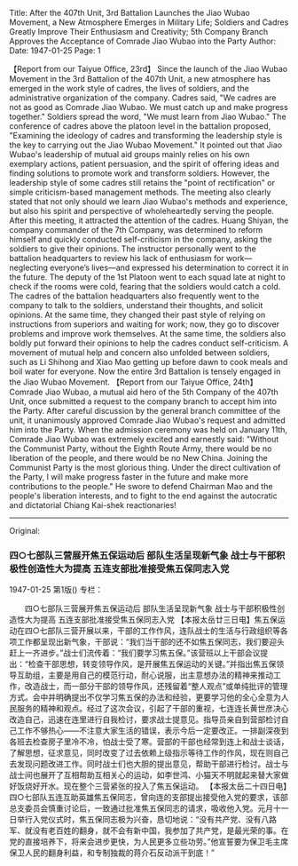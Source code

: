 Title: After the 407th Unit, 3rd Battalion Launches the Jiao Wubao Movement, a New Atmosphere Emerges in Military Life; Soldiers and Cadres Greatly Improve Their Enthusiasm and Creativity; 5th Company Branch Approves the Acceptance of Comrade Jiao Wubao into the Party
Author:
Date: 1947-01-25
Page: 1

【Report from our Taiyue Office, 23rd】 Since the launch of the Jiao Wubao Movement in the 3rd Battalion of the 407th Unit, a new atmosphere has emerged in the work style of cadres, the lives of soldiers, and the administrative organization of the company. Cadres said, "We cadres are not as good as Comrade Jiao Wubao. We must catch up and make progress together." Soldiers spread the word, "We must learn from Jiao Wubao." The conference of cadres above the platoon level in the battalion proposed, "Examining the ideology of cadres and transforming the leadership style is the key to carrying out the Jiao Wubao Movement." It pointed out that Jiao Wubao's leadership of mutual aid groups mainly relies on his own exemplary actions, patient persuasion, and the spirit of offering ideas and finding solutions to promote work and transform soldiers. However, the leadership style of some cadres still retains the "point of rectification" or simple criticism-based management methods. The meeting also clearly stated that not only should we learn Jiao Wubao's methods and experience, but also his spirit and perspective of wholeheartedly serving the people. After this meeting, it attracted the attention of the cadres. Huang Shiyan, the company commander of the 7th Company, was determined to reform himself and quickly conducted self-criticism in the company, asking the soldiers to give their opinions. The instructor personally went to the battalion headquarters to review his lack of enthusiasm for work—neglecting everyone’s lives—and expressed his determination to correct it in the future. The deputy of the 1st Platoon went to each squad late at night to check if the rooms were cold, fearing that the soldiers would catch a cold. The cadres of the battalion headquarters also frequently went to the company to talk to the soldiers, understand their thoughts, and solicit opinions. At the same time, they changed their past style of relying on instructions from superiors and waiting for work; now, they go to discover problems and improve work themselves. At the same time, the soldiers also boldly put forward their opinions to help the cadres conduct self-criticism. A movement of mutual help and concern also unfolded between soldiers, such as Li Shihong and Xiao Mao getting up before dawn to cook meals and boil water for everyone. Now the entire 3rd Battalion is tensely engaged in the Jiao Wubao Movement.
    【Report from our Taiyue Office, 24th】 Comrade Jiao Wubao, a mutual aid hero of the 5th Company of the 407th Unit, once submitted a request to the company branch to accept him into the Party. After careful discussion by the general branch committee of the unit, it unanimously approved Comrade Jiao Wubao's request and admitted him into the Party. When the admission ceremony was held on January 11th, Comrade Jiao Wubao was extremely excited and earnestly said: "Without the Communist Party, without the Eighth Route Army, there would be no liberation of the people, and there would be no New China. Joining the Communist Party is the most glorious thing. Under the direct cultivation of the Party, I will make progress faster in the future and make more contributions to the people." He swore to defend Chairman Mao and the people's liberation interests, and to fight to the end against the autocratic and dictatorial Chiang Kai-shek reactionaries!



<hr /> 

Original: 


### 四○七部队三营展开焦五保运动后  部队生活呈现新气象  战士与干部积极性创造性大为提高  五连支部批准接受焦五保同志入党

1947-01-25
第1版()
专栏：

　　四○七部队三营展开焦五保运动后
    部队生活呈现新气象
    战士与干部积极性创造性大为提高
    五连支部批准接受焦五保同志入党
    【本报太岳廿三日电】焦五保运动在四○七部队三营开展以来，干部的工作作风，连队战士的生活与行政组织等各项工作都呈现出新气象，干部说：“我们当干部的还不如焦五保同志，我们要迎头赶上一齐进步。”战士们流传着：“我们要学习焦五保。”该营班以上干部会议提出：“检查干部思想，转变领导作风，是开展焦五保运动的关键。”并指出焦五保领导互助组，主要是用自己的模范行动，耐心说服，出主意想办法的精神来推动工作，改造战士，而一部分干部的领导作风，还残留着“整人观点”或单纯批评的管理方式。会中并明确提出不仅学习焦五保的办法和经验，更要学习他的全心全意为人民服务的精神和观点。经过了这次会议，引起了干部的重视，七连连长黄世彦决心改造自己，迅速在连里进行自我检讨，要求战士提意见。指导员亲自到营部检讨自己工作不够热心——不注意大家生活的错误，表示今后一定要改正。一排副深夜到各班去检查房子里冷不冷，怕战士受了寒。营部的干部也经常到连上和战士谈话，了解思想，征求意见，同时改变了过去依赖上级指示等待工作的作风，现在则自己去发现问题改进工作。同时战士们也大胆的提出意见，帮助干部进行检讨。战士与战士间也展开了互相帮助互相关心的运动，如李世鸿、小猫天不明就起来替大家做好饭烧好开水。现在整个三营紧张的投入了焦五保运动。
    【本报太岳二十四日电】四○七部队五连互助英雄焦五保同志，曾向连的支部提出接受他入党的要求，该部总支委员会慎重讨论后，一致通过批准焦五保同志的请求，吸收他入党。元月十一日举行入党仪式时，焦五保同志极为兴奋，恳切地说：“没有共产党、没有八路军、就没有老百姓的翻身，就不会有新中国，我参加了共产党，是最光荣的事。在党的直接培养下，将来会进步更快，为人民更多立些功劳。”他宣誓要为保卫毛主席保卫人民的翻身利益，和专制独裁的蒋介石反动派干到底！”
